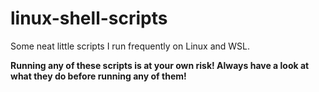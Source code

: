 # linux-shell-scripts
Some neat little scripts I run frequently on Linux and WSL.

**Running any of these scripts is at your own risk! Always have a look at what they do before running any of them!**
